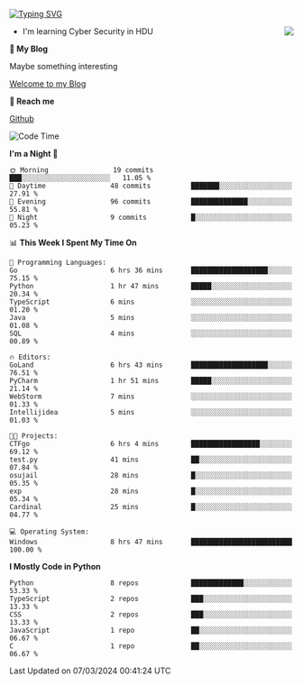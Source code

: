[![Typing SVG](https://readme-typing-svg.herokuapp.com?font=Fira+Code&pause=1000&random=false&width=450&height=60&lines=Hello+%F0%9F%91%8B%F0%9F%8F%BB;I'm+JBNRZ)](https://git.io/typing-svg)

<a href="#">
  <img align="right" src="https://github-readme-stats.vercel.app/api?username=JBNRZ&show_icons=true&bg_color=15,f2f7fd,E0EAFC" />
</a>

- I'm learning Cyber Security in HDU

 **🌱 My Blog**

Maybe something interesting

[Welcome to my Blog](https://jbnrz.com.cn/)

 **💬 Reach me** 

[Github](https://github.com/JBNRZ)


<!--START_SECTION:waka-->
![Code Time](http://img.shields.io/badge/Code%20Time-361%20hrs%209%20mins-blue)

**I'm a Night 🦉** 

```text
🌞 Morning                19 commits          ███░░░░░░░░░░░░░░░░░░░░░░   11.05 % 
🌆 Daytime                48 commits          ███████░░░░░░░░░░░░░░░░░░   27.91 % 
🌃 Evening                96 commits          ██████████████░░░░░░░░░░░   55.81 % 
🌙 Night                  9 commits           █░░░░░░░░░░░░░░░░░░░░░░░░   05.23 % 
```


📊 **This Week I Spent My Time On** 

```text
💬 Programming Languages: 
Go                       6 hrs 36 mins       ███████████████████░░░░░░   75.15 % 
Python                   1 hr 47 mins        █████░░░░░░░░░░░░░░░░░░░░   20.34 % 
TypeScript               6 mins              ░░░░░░░░░░░░░░░░░░░░░░░░░   01.20 % 
Java                     5 mins              ░░░░░░░░░░░░░░░░░░░░░░░░░   01.08 % 
SQL                      4 mins              ░░░░░░░░░░░░░░░░░░░░░░░░░   00.89 % 

🔥 Editors: 
GoLand                   6 hrs 43 mins       ███████████████████░░░░░░   76.51 % 
PyCharm                  1 hr 51 mins        █████░░░░░░░░░░░░░░░░░░░░   21.14 % 
WebStorm                 7 mins              ░░░░░░░░░░░░░░░░░░░░░░░░░   01.33 % 
Intellijidea             5 mins              ░░░░░░░░░░░░░░░░░░░░░░░░░   01.03 % 

🐱‍💻 Projects: 
CTFgo                    6 hrs 4 mins        █████████████████░░░░░░░░   69.12 % 
test.py                  41 mins             ██░░░░░░░░░░░░░░░░░░░░░░░   07.84 % 
osujail                  28 mins             █░░░░░░░░░░░░░░░░░░░░░░░░   05.35 % 
exp                      28 mins             █░░░░░░░░░░░░░░░░░░░░░░░░   05.34 % 
Cardinal                 25 mins             █░░░░░░░░░░░░░░░░░░░░░░░░   04.77 % 

💻 Operating System: 
Windows                  8 hrs 47 mins       █████████████████████████   100.00 % 
```

**I Mostly Code in Python** 

```text
Python                   8 repos             █████████████░░░░░░░░░░░░   53.33 % 
TypeScript               2 repos             ███░░░░░░░░░░░░░░░░░░░░░░   13.33 % 
CSS                      2 repos             ███░░░░░░░░░░░░░░░░░░░░░░   13.33 % 
JavaScript               1 repo              ██░░░░░░░░░░░░░░░░░░░░░░░   06.67 % 
C                        1 repo              ██░░░░░░░░░░░░░░░░░░░░░░░   06.67 % 
```




 Last Updated on 07/03/2024 00:41:24 UTC
<!--END_SECTION:waka-->
